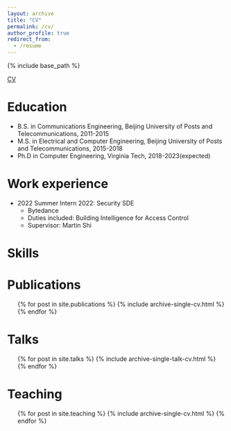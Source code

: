 ```yaml
---
layout: archive
title: "CV"
permalink: /cv/
author_profile: true
redirect_from:
  - /resume
---
```


{% include base_path %}

[CV](http://ning-wang1.github.io/files/CurriculumVitae.pdf)

Education
======
* B.S. in Communications Engineering, Beijing University of Posts and Telecommunications, 2011-2015
* M.S. in Electrical and Computer Engineering, Beijing University of Posts and Telecommunications, 2015-2018
* Ph.D in Computer Engineering, Virginia Tech, 2018-2023(expected)

Work experience
======
* 2022 Summer Intern 2022: Security SDE
  * Bytedance
  * Duties included: Building Intelligence for Access Control
  * Supervisor: Martin Shi


Skills
======


Publications
======
  <ul>{% for post in site.publications %}
    {% include archive-single-cv.html %}
  {% endfor %}</ul>
  
Talks
======
  <ul>{% for post in site.talks %}
    {% include archive-single-talk-cv.html %}
  {% endfor %}</ul>
  
Teaching
======
  <ul>{% for post in site.teaching %}
    {% include archive-single-cv.html %}
  {% endfor %}</ul>
  
